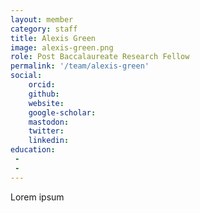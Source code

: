 ```yaml
---
layout: member
category: staff
title: Alexis Green
image: alexis-green.png
role: Post Baccalaureate Research Fellow
permalink: '/team/alexis-green'
social:
    orcid: 
    github: 
    website: 
    google-scholar: 
    mastodon: 
    twitter: 
    linkedin: 
education:
 - 
 - 
---
```


Lorem ipsum
